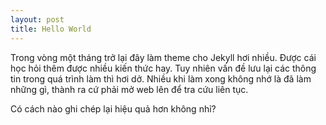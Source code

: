 ```yaml
---
layout: post
title: Hello World
---
```


Trong vòng một tháng trở lại đây làm theme cho Jekyll hơi nhiều. Được cái học hỏi thêm được nhiều kiến thức hay. Tuy nhiên vấn đề lưu lại các thông tin trong quá trình làm thì hơi dở. Nhiều khi làm xong không nhớ là đã làm những gì, thành ra cứ phải mở web lên để tra cứu liên tục.

Có cách nào ghi chép lại hiệu quả hơn không nhỉ?